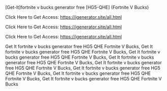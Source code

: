 [Get-It]fortnite v bucks generator free [HG5-QHE] (Fortnite V Bucks)

Click Here to Get Access: https://igenerator.site/all.html

Click Here to Get Access: https://igenerator.site/all.html

Click Here to Get Access: https://igenerator.site/all.html

 Get It fortnite v bucks generator free HG5 QHE Fortnite V Bucks, Get It fortnite v bucks generator free HG5 QHE Fortnite V Bucks, Get It fortnite v bucks generator free HG5 QHE Fortnite V Bucks, Get It fortnite v bucks generator free HG5 QHE Fortnite V Bucks, Get It fortnite v bucks generator free HG5 QHE Fortnite V Bucks, Get It fortnite v bucks generator free HG5 QHE Fortnite V Bucks, Get It fortnite v bucks generator free HG5 QHE Fortnite V Bucks, Get It fortnite v bucks generator free HG5 QHE Fortnite V Bucks
